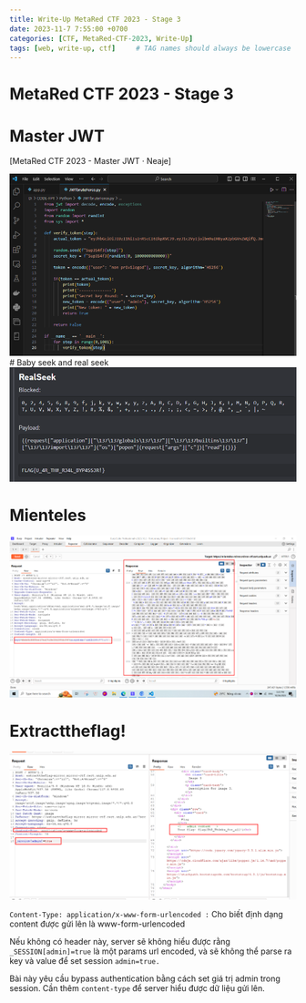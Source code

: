 ```yaml
---
title: Write-Up MetaRed CTF 2023 - Stage 3
date: 2023-11-7 7:55:00 +0700
categories: [CTF, MetaRed-CTF-2023, Write-Up]
tags: [web, write-up, ctf]     # TAG names should always be lowercase
---
```

# MetaRed CTF 2023 - Stage 3

# Master JWT

[MetaRed CTF 2023 - Master JWT · Neaje]

<img src="/assets/writeup/cookie/MetaRed CTF 2023 - Stage 3/Untitled.png">
# Baby seek and real seek

<img src="/assets/writeup/cookie/MetaRed CTF 2023 - Stage 3/Untitled 1.png">

# Mienteles

<img src="/assets/writeup/cookie/MetaRed CTF 2023 - Stage 3/Untitled 2.png">

# Extracttheflag!

<img src="/assets/writeup/cookie/MetaRed CTF 2023 - Stage 3/Untitled 3.png">

`Content-Type: application/x-www-form-urlencoded :` Cho biết định dạng content được gửi lên là www-form-urlencoded

Nếu không có header này, server sẽ không hiểu được rằng `_SESSION[admin]=true` là một params url encoded, và sẽ không thể parse ra key và value để set session `admin=true.`

Bài này yêu cầu bypass authentication bằng cách set giá trị admin trong session. Cần thêm `content-type` để server hiểu được dữ liệu gửi lên.

